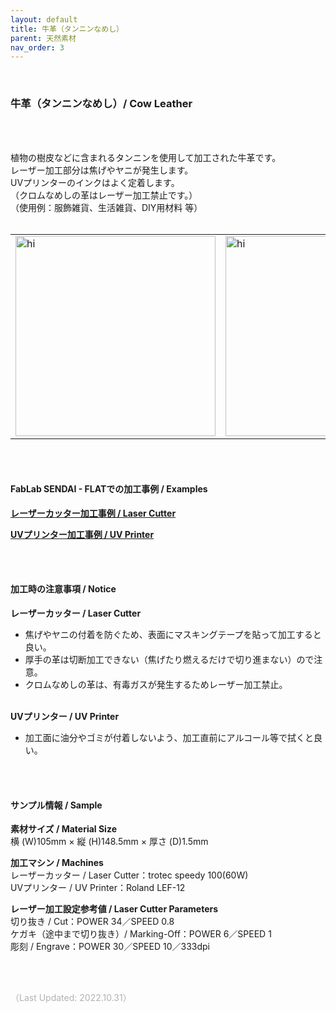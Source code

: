 ```yaml
---
layout: default
title: 牛革（タンニンなめし）
parent: 天然素材
nav_order: 3
---
```


<br>

### 牛革（タンニンなめし）/ Cow Leather

<br><br>

植物の樹皮などに含まれるタンニンを使用して加工された牛革です。<br>
レーザー加工部分は焦げやヤニが発生します。<br>
UVプリンターのインクはよく定着します。<br>
（クロムなめしの革はレーザー加工禁止です。）<br>
（使用例：服飾雑貨、生活雑貨、DIY用材料 等）
<br>
<br>

<table>
<tr style="border:none;">
<td style="border:none;"><img src="assets/26_Leather_1.png" width="320" alt="hi" class="inline"/></td>
<td style="border:none;"><img src="assets/26_Leather_2.png" width="320" alt="hi" class="inline"/></td>
</tr>
</table>

<br><br>

#### FabLab SENDAI - FLATでの加工事例 / Examples

[**レーザーカッター加工事例 / Laser Cutter**](https://www.flickr.com/search/?user_id=96175517%40N02&sort=date-taken-desc&safe_search=1&view_all=1&tags=leatherlc)

[**UVプリンター加工事例 / UV Printer**](https://www.flickr.com/search/?user_id=96175517%40N02&sort=date-taken-desc&safe_search=1&view_all=1&tags=leatheruv)

<br><br>

#### 加工時の注意事項 / Notice

**レーザーカッター / Laser Cutter**
<br>
* 焦げやヤニの付着を防ぐため、表面にマスキングテープを貼って加工すると良い。<br>
* 厚手の革は切断加工できない（焦げたり燃えるだけで切り進まない）ので注意。<br>
* クロムなめしの革は、有毒ガスが発生するためレーザー加工禁止。<br><br>

**UVプリンター / UV Printer**
<br>
* 加工面に油分やゴミが付着しないよう、加工直前にアルコール等で拭くと良い。<br>

<br><br>

#### サンプル情報 / Sample

**素材サイズ / Material Size**<br>
横 (W)105mm × 縦 (H)148.5mm × 厚さ (D)1.5mm

**加工マシン / Machines**<br>
レーザーカッター / Laser Cutter：trotec speedy 100(60W)<br>
UVプリンター / UV Printer：Roland LEF-12<br>

**レーザー加工設定参考値 / Laser Cutter Parameters**<br>
切り抜き / Cut：POWER 34／SPEED 0.8<br>
ケガキ（途中まで切り抜き）/ Marking-Off：POWER 6／SPEED 1<br>
彫刻 / Engrave：POWER 30／SPEED 10／333dpi<br>

<br><br>

<span style="color: #B2B2B2; ">
（Last Updated: 2022.10.31）
</span>
